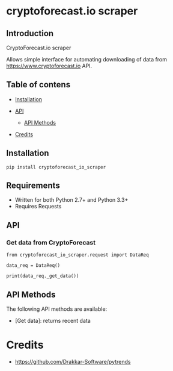 # cryptoforecast.io scraper

## Introduction

CryptoForecast.io scraper

Allows simple interface for automating downloading of data from https://www.cryptoforecast.io API.

## Table of contens

- [Installation](#installation)

- [API](#api)

  - [API Methods](#api-methods)

- [Credits](#credits)

## Installation

    pip install cryptoforecast_io_scraper

## Requirements

- Written for both Python 2.7+ and Python 3.3+
- Requires Requests

## API

### Get data from CryptoForecast

    from cryptoforecast_io_scraper.request import DataReq

    data_req = DataReq()

    print(data_req._get_data())

## API Methods

The following API methods are available:

- [Get data]: returns recent data

# Credits

- https://github.com/Drakkar-Software/pytrends
